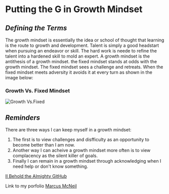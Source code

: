 # Putting the **G** in Growth Mindset #

## _Defining the Terms_ ##

The growth mindset is essentially the idea or school of thought that
learning is the route to growth and development. Talent is simply a good
headstart when pursuing an endeavor or skill. The hard work is neede to refine 
the talent into a hardened skill to mold an expert. A growth mindset 
is the antithesis of a growth mindset. the fixed mindset stands at odds with the 
growth mindset. The fixed mindset sees a challenge and retreats. When the fixed mindset meets adversity it avoids it at every turn as shown in the image 
below:

### Growth Vs. Fixed Mindset ###
![Growth Vs.Fixed](https://encrypted-tbn0.gstatic.com/images?q=tbn:ANd9GcQBhAV7CuqlBGwu1xo-2opQfdJsJOfMlw_6Cw&usqp=CAU)

## _Reminders_ ##

There are three ways I can keep myself in a growth mindset:
1. The first is to view challenges and disfficulty as an opportunity to 
become better than I am now.
2. Another way I can acheive a growth mindset more often is to view 
complacency as the silent killer of goals. 
3. Finally I can remain in a growth mindset through acknowledging 
when I need help or don't know something.


[II Behold the Almighty GitHub](https://marco-senpai.github.io/topics-learned.github.io/)

Link to my porfolio [Marcus McNeil](https://marco-senpai.github.io/)

